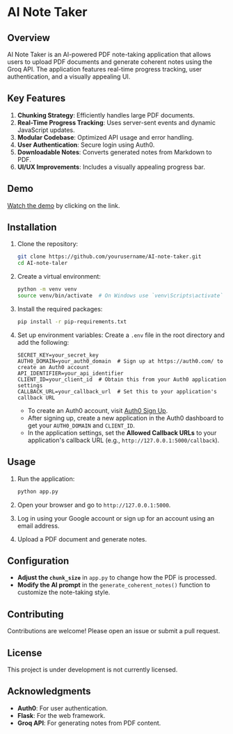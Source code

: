 # AI Note Taker

## Overview
AI Note Taker is an AI-powered PDF note-taking application that allows users to upload PDF documents and generate coherent notes using the Groq API. The application features real-time progress tracking, user authentication, and a visually appealing UI.

## Key Features
1. **Chunking Strategy**: Efficiently handles large PDF documents.
2. **Real-Time Progress Tracking**: Uses server-sent events and dynamic JavaScript updates.
3. **Modular Codebase**: Optimized API usage and error handling.
4. **User Authentication**: Secure login using Auth0.
5. **Downloadable Notes**: Converts generated notes from Markdown to PDF.
6. **UI/UX Improvements**: Includes a visually appealing progress bar.

## Demo
[Watch the demo](https://youtu.be/7YWfX5P9IVs) by clicking on the link.  

## Installation

1. Clone the repository:
   ```bash
   git clone https://github.com/yourusername/AI-note-taker.git
   cd AI-note-taler
   ```

2. Create a virtual environment:
   ```bash
   python -m venv venv
   source venv/bin/activate  # On Windows use `venv\Scripts\activate`
   ```

3. Install the required packages:
   ```bash
   pip install -r pip-requirements.txt
   ```

4. Set up environment variables:
   Create a `.env` file in the root directory and add the following:
   ```plaintext
   SECRET_KEY=your_secret_key
   AUTH0_DOMAIN=your_auth0_domain  # Sign up at https://auth0.com/ to create an Auth0 account
   API_IDENTIFIER=your_api_identifier
   CLIENT_ID=your_client_id  # Obtain this from your Auth0 application settings
   CALLBACK_URL=your_callback_url  # Set this to your application's callback URL
   ```
   - To create an Auth0 account, visit [Auth0 Sign Up](https://auth0.com/signup).
   - After signing up, create a new application in the Auth0 dashboard to get your `AUTH0_DOMAIN` and `CLIENT_ID`.
   - In the application settings, set the **Allowed Callback URLs** to your application's callback URL (e.g., `http://127.0.0.1:5000/callback`).

## Usage

1. Run the application:
   ```bash
   python app.py
   ```

2. Open your browser and go to `http://127.0.0.1:5000`.

3. Log in using your Google account or sign up for an account using an email address.

4. Upload a PDF document and generate notes.

## Configuration
- **Adjust the `chunk_size`** in `app.py` to change how the PDF is processed.
- **Modify the AI prompt** in the `generate_coherent_notes()` function to customize the note-taking style.

## Contributing
Contributions are welcome! Please open an issue or submit a pull request.

## License
This project is under development is not currently licensed.
## Acknowledgments
- **Auth0**: For user authentication.
- **Flask**: For the web framework.
- **Groq API**: For generating notes from PDF content.
